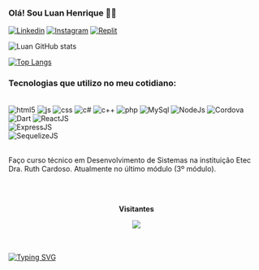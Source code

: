 

### Olá! Sou Luan Henrique 👏🏻

[![Linkedin](https://img.shields.io/badge/LinkedIn-0077B5?style=for-the-badge&logo=linkedin&logoColor=white)](https://www.linkedin.com/in/luan-henrique-64261b272/)
[![Instagram](https://img.shields.io/badge/Instagram-E4405F?style=for-the-badge&logo=instagram&logoColor=white)](https://www.instagram.com/kirito_dr4gon/)
[![Replit](https://img.shields.io/badge/replit-667881?style=for-the-badge&logo=replit&logoColor=white)](https://replit.com/@LuanHenrique36)

![Luan GitHub stats](https://github-readme-stats.vercel.app/api?username=LuanHenrique51&show_icons=true&theme=dracula)

[![Top Langs](https://github-readme-stats.vercel.app/api/top-langs/?username=LuanHenrique51&layout=donut)](https://github.com/LuanHenrique51/github-readme-stats)


### Tecnologias que utilizo no meu cotidiano:
<div style="display: inline_block; align: center;"><br/>
  <img alt= "html5" src="https://img.shields.io/badge/HTML5-E34F26?style=for-the-badge&logo=html5&logoColor=white"/>
  <img alt= "js" src="https://img.shields.io/badge/JavaScript-F7DF1E?style=for-the-badge&logo=javascript&logoColor=black"/>
  <img alt= "css" src="https://img.shields.io/badge/CSS-237?&style=for-the-badge&logo=css3&logoColor=white"/>
  <img alt= "c#" src="https://img.shields.io/badge/C%23-239120?style=for-the-badge&logo=c-sharp&logoColor=white"/>
  <img alt= "c++" src="https://img.shields.io/badge/C%2B%2B-00599C?style=for-the-badge&logo=c%2B%2B&logoColor=white"/>
  <img alt= "php" src="https://img.shields.io/badge/PHP-777BB4?style=for-the-badge&logo=php&logoColor=white"/>
  <img alt= "MySql" src="https://img.shields.io/badge/MySQL-00000F?style=for-the-badge&logo=mysql&logoColor=white"/>
  <img alt="NodeJs" src="https://img.shields.io/badge/Node.js-43853D?style=for-the-badge&logo=node.js&logoColor=white"/>
  <img alt= "Cordova" src="https://img.shields.io/badge/Cordova-35434F?style=for-the-badge&logo=apache-cordova&logoColor=E8E8E8"/></br>
  <img alt= "Dart" src="https://img.shields.io/badge/Dart-0175C2?style=for-the-badge&logo=dart&logoColor=white"</br>
  <img alt= "ReactJS" src="https://img.shields.io/badge/React-20232A?style=for-the-badge&logo=react&logoColor=61DAFB"/></br>
  <img alt= "ExpressJS" src="https://img.shields.io/badge/Express.js-404D59?style=for-the-badge"/></br>
  <img alt= "SequelizeJS" src="https://img.shields.io/badge/sequelize-323330?style=for-the-badge&logo=sequelize&logoColor=blue"/></br>
  	
</div><br>

Faço curso técnico em Desenvolvimento de Sistemas na instituição Etec Dra. Ruth Cardoso. Atualmente no último módulo (3º módulo).
<br>
<br>
<div align="center">
<br><p align="centre"><b>Visitantes</b></p>  
<p align="center"><img align="center" src="https://profile-counter.glitch.me/{LuanHenrique51}/count.svg" /></p> 
<br>
</div>
<br>
<a href="https://git.io/typing-svg"><img src="https://readme-typing-svg.herokuapp.com?font=Protest+Riot&pause=1020&color=B0C4DE&background=1BFF3000&random=false&width=435&lines=Obrigado+pela+aten%C3%A7%C3%A3o+!!!" alt="Typing SVG" /></a>
</br>



